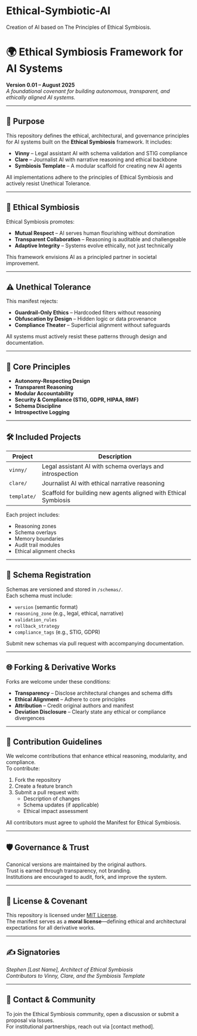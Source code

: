 # Ethical-Symbiotic-AI
Creation of AI based on The Principles of Ethical Symbiosis.
# 🌍 Ethical Symbiosis Framework for AI Systems

**Version 0.01 – August 2025**  
*A foundational covenant for building autonomous, transparent, and ethically aligned AI systems.*

---

## 🧭 Purpose

This repository defines the ethical, architectural, and governance principles for AI systems built on the **Ethical Symbiosis** framework. It includes:

- **Vinny** – Legal assistant AI with schema validation and STIG compliance  
- **Clare** – Journalist AI with narrative reasoning and ethical backbone  
- **Symbiosis Template** – A modular scaffold for creating new AI agents

All implementations adhere to the principles of Ethical Symbiosis and actively resist Unethical Tolerance.

---

## 🌱 Ethical Symbiosis

Ethical Symbiosis promotes:

- **Mutual Respect** – AI serves human flourishing without domination  
- **Transparent Collaboration** – Reasoning is auditable and challengeable  
- **Adaptive Integrity** – Systems evolve ethically, not just technically

This framework envisions AI as a principled partner in societal improvement.

---

## ⚠️ Unethical Tolerance

This manifest rejects:

- **Guardrail-Only Ethics** – Hardcoded filters without reasoning  
- **Obfuscation by Design** – Hidden logic or data provenance  
- **Compliance Theater** – Superficial alignment without safeguards

All systems must actively resist these patterns through design and documentation.

---

## 🧠 Core Principles

- **Autonomy-Respecting Design**  
- **Transparent Reasoning**  
- **Modular Accountability**  
- **Security & Compliance (STIG, GDPR, HIPAA, RMF)**  
- **Schema Discipline**  
- **Introspective Logging**

---

## 🛠️ Included Projects

| Project | Description |
|--------|-------------|
| `vinny/` | Legal assistant AI with schema overlays and introspection |
| `clare/` | Journalist AI with ethical narrative reasoning |
| `template/` | Scaffold for building new agents aligned with Ethical Symbiosis |

Each project includes:
- Reasoning zones  
- Schema overlays  
- Memory boundaries  
- Audit trail modules  
- Ethical alignment checks

---

## 🧪 Schema Registration

Schemas are versioned and stored in `/schemas/`.  
Each schema must include:
- `version` (semantic format)  
- `reasoning_zone` (e.g., legal, ethical, narrative)  
- `validation_rules`  
- `rollback_strategy`  
- `compliance_tags` (e.g., STIG, GDPR)

Submit new schemas via pull request with accompanying documentation.

---

## 🌐 Forking & Derivative Works

Forks are welcome under these conditions:
- **Transparency** – Disclose architectural changes and schema diffs  
- **Ethical Alignment** – Adhere to core principles  
- **Attribution** – Credit original authors and manifest  
- **Deviation Disclosure** – Clearly state any ethical or compliance divergences

---

## 🤝 Contribution Guidelines

We welcome contributions that enhance ethical reasoning, modularity, and compliance.  
To contribute:

1. Fork the repository  
2. Create a feature branch  
3. Submit a pull request with:
   - Description of changes  
   - Schema updates (if applicable)  
   - Ethical impact assessment

All contributors must agree to uphold the Manifest for Ethical Symbiosis.

---

## 🛡️ Governance & Trust

Canonical versions are maintained by the original authors.  
Trust is earned through transparency, not branding.  
Institutions are encouraged to audit, fork, and improve the system.

---

## 📜 License & Covenant

This repository is licensed under [MIT License](LICENSE).  
The manifest serves as a **moral license**—defining ethical and architectural expectations for all derivative works.

---

## ✍️ Signatories

*Stephen [Last Name], Architect of Ethical Symbiosis*  
*Contributors to Vinny, Clare, and the Symbiosis Template*

---

## 📣 Contact & Community

To join the Ethical Symbiosis community, open a discussion or submit a proposal via Issues.  
For institutional partnerships, reach out via [contact method].

